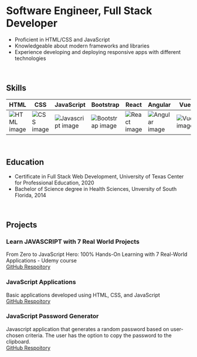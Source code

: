 # Software Engineer, Full Stack Developer

<ul>
  <li>Proficient in HTML/CSS and JavaScript</li>
  <li>Knowledgeable about modern frameworks and libraries</li>
  <li>Experience developing and deploying responsive apps with different technologies</li>
</ul> 
<br>

## Skills
|HTML|CSS|JavaScript|Bootstrap|React|Angular|Vue|GitHub|Photoshop|
|----------|----------|----------|----------|----------|----------|----------|----------|----------|
| ![HTML image](https://img.icons8.com/nolan/64/html-filetype.png) | ![CSS image](https://img.icons8.com/nolan/64/css-filetype.png) | ![Javascript image](https://img.icons8.com/nolan/64/javascript.png) | ![Bootstrap image](https://img.icons8.com/color/64/bootstrap.png) | ![React image](https://cdn-icons-png.flaticon.com/64/3459/3459528.png) | ![Angular image](https://img.icons8.com/color/64/angularjs.png) | ![Vue image](https://img.icons8.com/color//vue-js.png) | ![Github image](https://img.icons8.com/3d-fluency/64/github.png) | ![Photoshop image](https://img.icons8.com/color/64/adobe-photoshop.png) |
<br>

## Education
* Certificate in Full Stack Web Development, University of Texas Center for Professional Education, 2020
* Bachelor of Science degree in Health Sciences, Unversity of South Florida, 2014

<br>

## Projects

### Learn JAVASCRIPT with 7 Real World Projects
From Zero to JavaScript Hero: 100% Hands-On Learning with 7 Real-World Applications - Udemy course <br>
[GitHub Respoitory](https://www.github.com/stevenrsewell/Learn-JAVASCRIPT-with-7-Real-World-Projects)

### JavaScript Applications
Basic applications developed using HTML, CSS, and JavaScript <br>
[GitHub Respoitory](https://www.github.com/stevenrsewell/Javascript-Applications)

### JavaScript Password Generator
Javascript application that generates a random password based on user-chosen criteria. The user has the option to copy the password to the clipboard. <br>
[GitHub Respoitory](https://github.com/stevenrsewell/Password-Generator)
